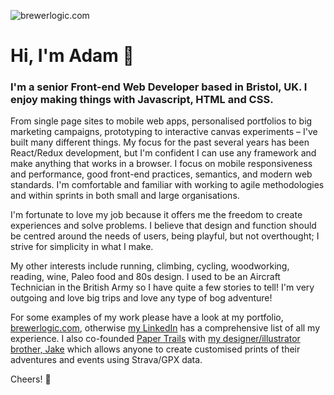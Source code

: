 ![brewerlogic.com](https://brewerlogic.com/assets/img/logo-og.png)

# Hi, I'm Adam 👋

### I'm a senior Front-end Web Developer based in Bristol, UK. I enjoy making things with Javascript, HTML and CSS.

From single page sites to mobile web apps, personalised portfolios to big marketing campaigns, prototyping to interactive canvas experiments – I've built many different things. My focus for the past several years has been React/Redux development, but I'm confident I can use any framework and make anything that works in a browser. I focus on mobile responsiveness and performance, good front-end practices, semantics, and modern web standards. I'm comfortable and familiar with working to agile methodologies and within sprints in both small and large organisations.

I'm fortunate to love my job because it offers me the freedom to create experiences and solve problems. I believe that design and function should be centred around the needs of users, being playful, but not overthought; I strive for simplicity in what I make.

My other interests include running, climbing, cycling, woodworking, reading, wine, Paleo food and 80s design. I used to be an Aircraft Technician in the British Army so I have quite a few stories to tell! I'm very outgoing and love big trips and love any type of bog adventure! 

For some examples of my work please have a look at my portfolio, [brewerlogic.com](http://brewerlogic.com), otherwise [my LinkedIn](https://www.linkedin.com/in/adamcbrewer/) has a comprehensive list of all my experience. I also co-founded [Paper Trails](https://papertrails.io/) with [my designer/illustrator brother, Jake](http://studiobrewer.com/) which allows anyone to create customised prints of their adventures and events using Strava/GPX data.

Cheers! 🤘

